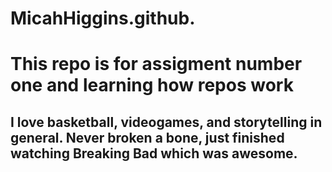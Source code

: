 # MicahHiggins.github.

# This repo is for assigment number one and learning how repos work
## I love basketball, videogames, and storytelling in general. Never broken a bone, just finished watching Breaking Bad which was awesome.
